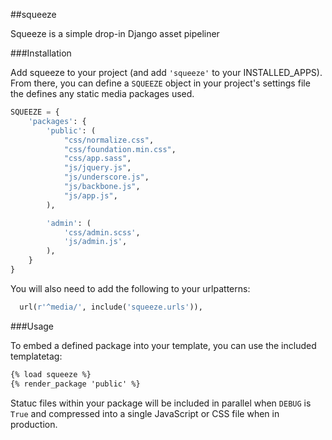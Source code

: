 ##squeeze

Squeeze is a simple drop-in Django asset pipeliner

###Installation

Add squeeze to your project (and add `'squeeze'` to your INSTALLED_APPS). From there, you can define a `SQUEEZE` object in your project's settings file the defines any static media packages used.

```python
SQUEEZE = {
    'packages': {
        'public': (
            "css/normalize.css",
            "css/foundation.min.css",
            "css/app.sass",
            "js/jquery.js",
            "js/underscore.js",
            "js/backbone.js",
            "js/app.js",
        ),

        'admin': (
            'css/admin.scss',
            'js/admin.js',
        ),
    }
}
```

You will also need to add the following to your urlpatterns:

```python
  url(r'^media/', include('squeeze.urls')),
```

###Usage

To embed a defined package into your template, you can use the included templatetag:

```html
{% load squeeze %}
{% render_package 'public' %}
```

Statuc files within your package will be included in parallel when `DEBUG` is `True` and compressed into a single JavaScript or CSS file when in production.

